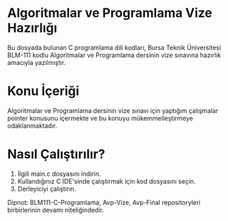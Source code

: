 ﻿# Algoritmalar ve Programlama Vize Hazırlığı
Bu dosyada bulunan C programlama dili kodları, Bursa Teknik Üniversitesi BLM-111 kodlu Algoritmalar ve Programlama dersinin vize sınavına hazırlık amacıyla yazılmıştır.

# Konu İçeriği
Algoritmalar ve Programlama dersinin vize sınavı için yaptığım çalışmalar pointer konusunu içermekte ve bu konuyu mükemmelleştirmeye odaklanmaktadır.

# Nasıl Çalıştırılır?
1. İlgili main.c dosyasını indirin.
2. Kullandığınız C IDE'sinde çalıştırmak için kod dosyasını seçin.
3. Derleyiciyi çalıştırın.

Dipnot: BLM111-C-Programlama, Avp-Vize, Avp-Final repositoryleri birbirlerinin devamı niteliğindedir.


